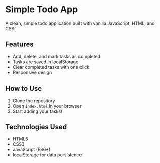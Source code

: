 # Simple Todo App

A clean, simple todo application built with vanilla JavaScript, HTML, and CSS.

## Features

- Add, delete, and mark tasks as completed
- Tasks are saved in localStorage
- Clear completed tasks with one click
- Responsive design

## How to Use

1. Clone the repository
2. Open `index.html` in your browser
3. Start adding your tasks!

## Technologies Used

- HTML5
- CSS3
- JavaScript (ES6+)
- localStorage for data persistence